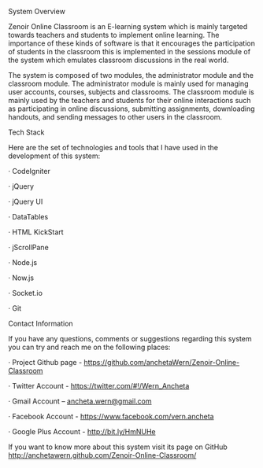System Overview

Zenoir Online Classroom is an E-learning system which is mainly targeted towards teachers and students to implement online learning. The importance of these kinds of software is that it encourages the participation of students in the classroom this is implemented in the sessions module of the system which emulates classroom discussions in the real world.

The system is composed of two modules, the administrator module and the classroom module. The administrator module is mainly used for managing user accounts, courses, subjects and classrooms. The classroom module is mainly used by the teachers and students for their online interactions such as participating in online discussions, submitting assignments, downloading handouts, and sending messages to other users in the classroom.



Tech Stack

Here are the set of technologies and tools that I have used in the development of this system:

·         CodeIgniter

·         jQuery

·         jQuery UI

·         DataTables

·         HTML KickStart

·         jScrollPane

·         Node.js

·         Now.js

·         Socket.io

·         Git



Contact Information

If you have any questions, comments or suggestions regarding this system you can try and reach me on the following places:

·         Project Github page - https://github.com/anchetaWern/Zenoir-Online-Classroom

·         Twitter Account - https://twitter.com/#!/Wern_Ancheta

·         Gmail Account – ancheta.wern@gmail.com

·         Facebook Account - https://www.facebook.com/vern.ancheta

·         Google Plus Account - http://bit.ly/HmNUHe

If you want to know more about this system visit its page on GitHub http://anchetawern.github.com/Zenoir-Online-Classroom/